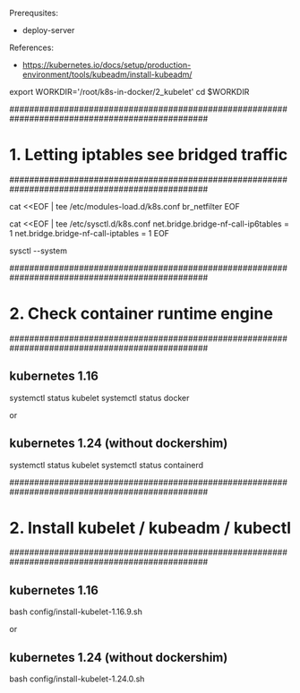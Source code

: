 Prerequsites:
- deploy-server

References:
- https://kubernetes.io/docs/setup/production-environment/tools/kubeadm/install-kubeadm/


export WORKDIR='/root/k8s-in-docker/2_kubelet'
cd $WORKDIR

################################################################################################
# 1. Letting iptables see bridged traffic
################################################################################################

cat <<EOF | tee /etc/modules-load.d/k8s.conf
br_netfilter
EOF

cat <<EOF | tee /etc/sysctl.d/k8s.conf
net.bridge.bridge-nf-call-ip6tables = 1
net.bridge.bridge-nf-call-iptables = 1
EOF

sysctl --system

################################################################################################
# 2. Check container runtime engine
################################################################################################

## kubernetes 1.16
systemctl status kubelet
systemctl status docker

or

## kubernetes 1.24 (without dockershim)
systemctl status kubelet
systemctl status containerd

################################################################################################
# 2. Install kubelet / kubeadm / kubectl
################################################################################################

## kubernetes 1.16
bash config/install-kubelet-1.16.9.sh

or

## kubernetes 1.24 (without dockershim)
bash config/install-kubelet-1.24.0.sh
